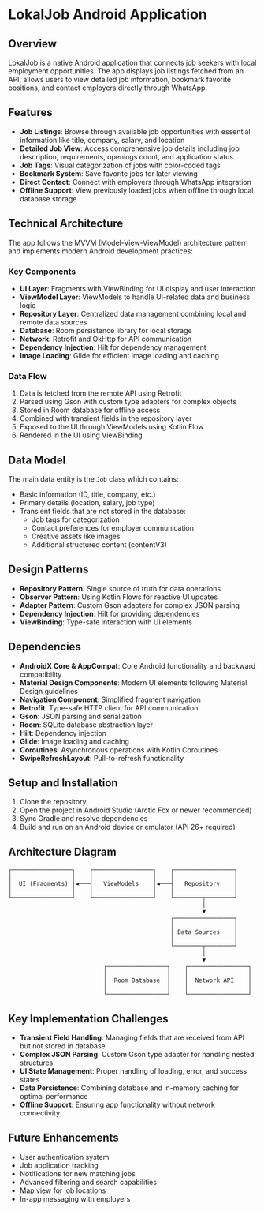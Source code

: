 # LokalJob Android Application

## Overview
LokalJob is a native Android application that connects job seekers with local employment opportunities. The app displays job listings fetched from an API, allows users to view detailed job information, bookmark favorite positions, and contact employers directly through WhatsApp.

## Features
- **Job Listings**: Browse through available job opportunities with essential information like title, company, salary, and location
- **Detailed Job View**: Access comprehensive job details including job description, requirements, openings count, and application status
- **Job Tags**: Visual categorization of jobs with color-coded tags
- **Bookmark System**: Save favorite jobs for later viewing
- **Direct Contact**: Connect with employers through WhatsApp integration
- **Offline Support**: View previously loaded jobs when offline through local database storage

## Technical Architecture
The app follows the MVVM (Model-View-ViewModel) architecture pattern and implements modern Android development practices:

### Key Components
- **UI Layer**: Fragments with ViewBinding for UI display and user interaction
- **ViewModel Layer**: ViewModels to handle UI-related data and business logic
- **Repository Layer**: Centralized data management combining local and remote data sources
- **Database**: Room persistence library for local storage
- **Network**: Retrofit and OkHttp for API communication
- **Dependency Injection**: Hilt for dependency management
- **Image Loading**: Glide for efficient image loading and caching

### Data Flow
1. Data is fetched from the remote API using Retrofit
2. Parsed using Gson with custom type adapters for complex objects
3. Stored in Room database for offline access
4. Combined with transient fields in the repository layer
5. Exposed to the UI through ViewModels using Kotlin Flow
6. Rendered in the UI using ViewBinding

## Data Model
The main data entity is the `Job` class which contains:
- Basic information (ID, title, company, etc.)
- Primary details (location, salary, job type)
- Transient fields that are not stored in the database:
  - Job tags for categorization
  - Contact preferences for employer communication
  - Creative assets like images
  - Additional structured content (contentV3)

## Design Patterns
- **Repository Pattern**: Single source of truth for data operations
- **Observer Pattern**: Using Kotlin Flows for reactive UI updates
- **Adapter Pattern**: Custom Gson adapters for complex JSON parsing
- **Dependency Injection**: Hilt for providing dependencies
- **ViewBinding**: Type-safe interaction with UI elements

## Dependencies
- **AndroidX Core & AppCompat**: Core Android functionality and backward compatibility
- **Material Design Components**: Modern UI elements following Material Design guidelines
- **Navigation Component**: Simplified fragment navigation
- **Retrofit**: Type-safe HTTP client for API communication
- **Gson**: JSON parsing and serialization
- **Room**: SQLite database abstraction layer
- **Hilt**: Dependency injection
- **Glide**: Image loading and caching
- **Coroutines**: Asynchronous operations with Kotlin Coroutines
- **SwipeRefreshLayout**: Pull-to-refresh functionality

## Setup and Installation
1. Clone the repository
2. Open the project in Android Studio (Arctic Fox or newer recommended)
3. Sync Gradle and resolve dependencies
4. Build and run on an Android device or emulator (API 26+ required)

## Architecture Diagram
```
┌─────────────────┐    ┌─────────────────┐    ┌─────────────────┐
│                 │    │                 │    │                 │
│  UI (Fragments) │◄───┤   ViewModels    │◄───┤   Repository    │
│                 │    │                 │    │                 │
└─────────────────┘    └─────────────────┘    └────────┬────────┘
                                                       │
                                                       ▼
                                              ┌─────────────────┐
                                              │                 │
                                              │ Data Sources    │
                                              │                 │
                                              └────────┬────────┘
                                                       │
                                                       ▼
                           ┌─────────────────┐    ┌─────────────────┐
                           │                 │    │                 │
                           │  Room Database  │    │  Network API    │
                           │                 │    │                 │
                           └─────────────────┘    └─────────────────┘
```

## Key Implementation Challenges
- **Transient Field Handling**: Managing fields that are received from API but not stored in database
- **Complex JSON Parsing**: Custom Gson type adapter for handling nested structures
- **UI State Management**: Proper handling of loading, error, and success states
- **Data Persistence**: Combining database and in-memory caching for optimal performance
- **Offline Support**: Ensuring app functionality without network connectivity

## Future Enhancements
- User authentication system
- Job application tracking
- Notifications for new matching jobs
- Advanced filtering and search capabilities
- Map view for job locations
- In-app messaging with employers 